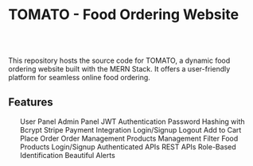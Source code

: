 <h1>
  TOMATO - Food Ordering Website
</h1> 
<br>
<br>
<p>
  This repository hosts the source code for TOMATO, a dynamic food ordering website built with the MERN Stack. It offers a user-friendly platform for seamless online food ordering.
</p>
<h2>
  Features
</h2>
<ul>
 User Panel
 Admin Panel
 JWT Authentication
 Password Hashing with Bcrypt
 Stripe Payment Integration
 Login/Signup
 Logout
 Add to Cart
 Place Order
 Order Management
 Products Management
 Filter Food Products
 Login/Signup
 Authenticated APIs
 REST APIs
 Role-Based Identification
 Beautiful Alerts

</ul>
